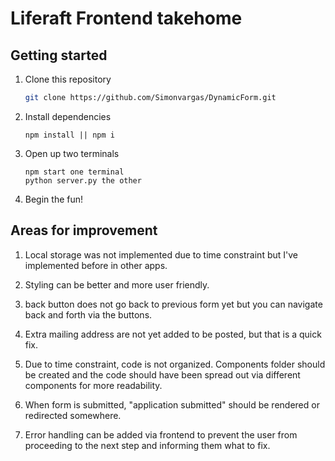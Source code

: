 # Liferaft Frontend takehome

## Getting started
1. Clone this repository 

   ```bash
   git clone https://github.com/Simonvargas/DynamicForm.git
   ```

2. Install dependencies

      ```npm
      npm install || npm i
      ```
3. Open up two terminals

    ```
    npm start one terminal
    python server.py the other
    ```
4. Begin the fun!

## Areas for improvement

1. Local storage was not implemented due to time constraint but I've implemented before in other apps.

2. Styling can be better and more user friendly.

3. back button does not go back to previous form yet but you can navigate back and forth via the buttons.

4. Extra mailing address are not yet added to be posted, but that is a quick fix.

5. Due to time constraint, code is not organized. Components folder should be created and the code should have been spread out via different components for more readability.

6. When form is submitted, "application submitted" should be rendered or redirected somewhere.

7. Error handling can be added via frontend to prevent the user from proceeding to the next step and informing them what to fix.



